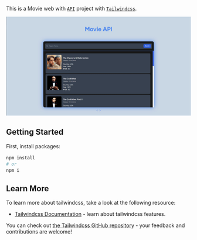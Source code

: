 This is a Movie web with [`API`](https://moviesapi.ir/) project with [`Tailwindcss`](https://tailwindcss.com/).

![Movie API](https://github.com/SurenAND/movie-api/blob/main/movie-api.jpg)

## Getting Started

First, install packages:

```bash
npm install
# or
npm i
```

## Learn More

To learn more about tailwindcss, take a look at the following resource:

- [Tailwindcss Documentation](https://tailwindcss.com/docs/installation) - learn about tailwindcss features.

You can check out [the Tailwindcss GitHub repository](https://github.com/tailwindlabs/tailwindcss) - your feedback and contributions are welcome!
